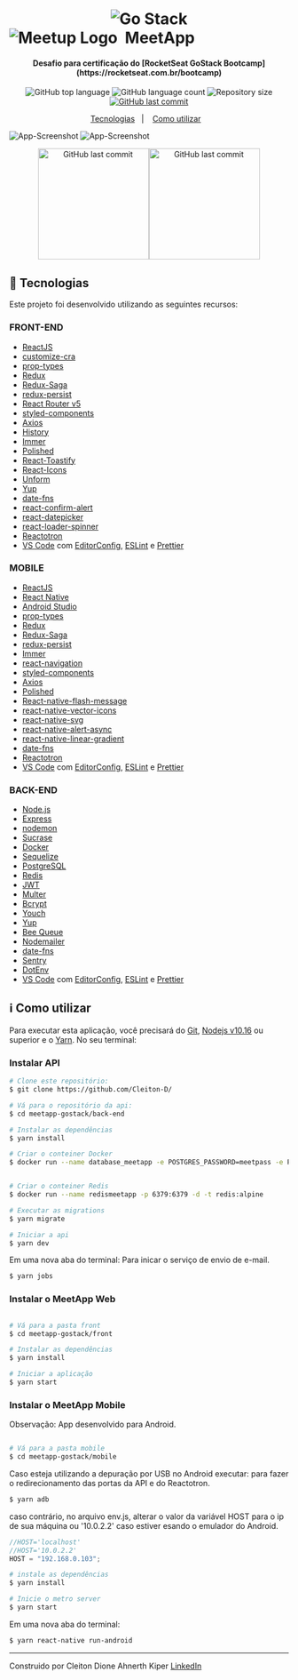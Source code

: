 <h1 align="center">
    <img alt="Go Stack" src="https://github.com/Cleiton-D/Desafio-GoStack-MeetApp/blob/master/assets/gostack.png" />
    <br>
    <div style="display:flex; align-items:center">
      <img alt="Meetup Logo" width="" src="https://github.com/Cleiton-D/Desafio-GoStack-MeetApp/blob/master/assets/logo-meetapp.svg" />&nbsp;&nbsp;MeetApp 
    </div>
</h1>

<h4 align="center">
  Desafio para certificação do [RocketSeat GoStack Bootcamp](https://rocketseat.com.br/bootcamp)
</h4>
<p align="center">
  <img alt="GitHub top language" src="https://img.shields.io/github/languages/top/Cleiton-D/Desafio-GoStack-MeetApp.svg">

  <img alt="GitHub language count" src="https://img.shields.io/github/languages/count/Cleiton-D/Desafio-GoStack-MeetApp.svg">

  <img alt="Repository size" src="https://img.shields.io/github/repo-size/Cleiton-D/Desafio-GoStack-MeetApp.svg">
  <a href="https://github.com/Cleiton-D/Desafio-GoStack-MeetApp/commits/master">
    <img alt="GitHub last commit" src="https://img.shields.io/github/last-commit/Cleiton-D/Desafio-GoStack-MeetApp.svg">
  </a>
</p>

<p align="center">
  <a href="#rocket-tecnologias">Tecnologias</a>&nbsp;&nbsp;&nbsp;|&nbsp;&nbsp;&nbsp;
  <a href="#information_source-como-utilizar">Como utilizar</a>&nbsp;&nbsp;&nbsp;
</p>

![App-Screenshot](https://raw.githubusercontent.com/Cleiton-D/Desafio-GoStack-MeetApp/master/assets/meetapp-web-screenshot1.png)
![App-Screenshot](https://raw.githubusercontent.com/Cleiton-D/Desafio-GoStack-MeetApp/master/assets/meetapp-web-screenshot2.png)

<div align="center">
<img alt="GitHub last commit" width="200" src="https://raw.githubusercontent.com/Cleiton-D/Desafio-GoStack-MeetApp/master/assets/meetapp-mobile-screenshot1.png"><img alt="GitHub last commit" width="200" src="https://raw.githubusercontent.com/Cleiton-D/Desafio-GoStack-MeetApp/master/assets/meetapp-mobile-screenshot2.png">
</div>

## :rocket: Tecnologias

Este projeto foi desenvolvido utilizando as seguintes recursos:

### FRONT-END

- [ReactJS](https://reactjs.org/)
- [customize-cra](https://github.com/arackaf/customize-cra)
- [prop-types](https://github.com/facebook/prop-types)
- [Redux](https://redux.js.org/)
- [Redux-Saga](https://redux-saga.js.org/)
- [redux-persist](https://github.com/rt2zz/redux-persist)
- [React Router v5](https://github.com/ReactTraining/react-router)
- [styled-components](https://www.styled-components.com/)
- [Axios](https://github.com/axios/axios)
- [History](https://www.npmjs.com/package/history)
- [Immer](https://github.com/immerjs/immer)
- [Polished](https://polished.js.org/)
- [React-Toastify](https://fkhadra.github.io/react-toastify/)
- [React-Icons](http://react-icons.github.io/react-icons/)
- [Unform](https://github.com/Rocketseat/unform)
- [Yup](https://www.npmjs.com/package/yup)
- [date-fns](https://date-fns.org/)
- [react-confirm-alert](https://github.com/GA-MO/react-confirm-alert)
- [react-datepicker](https://github.com/Hacker0x01/react-datepicker)
- [react-loader-spinner](https://github.com/mhnpd/react-loader-spinner)
- [Reactotron](https://infinite.red/reactotron)
- [VS Code][vc] com [EditorConfig][vceditconfig], [ESLint][vceslint] e [Prettier][vcprettier]

### MOBILE

- [ReactJS](https://reactjs.org/)
- [React Native](https://facebook.github.io/react-native/)
- [Android Studio](https://developer.android.com/studio)
- [prop-types](https://github.com/facebook/prop-types)
- [Redux](https://redux.js.org/)
- [Redux-Saga](https://redux-saga.js.org/)
- [redux-persist](https://github.com/rt2zz/redux-persist)
- [Immer](https://github.com/immerjs/immer)
- [react-navigation](https://reactnavigation.org/)
- [styled-components](https://www.styled-components.com/)
- [Axios](https://github.com/axios/axios)
- [Polished](https://polished.js.org/)
- [React-native-flash-message](https://github.com/lucasferreira/react-native-flash-message#readme)
- [react-native-vector-icons](https://github.com/oblador/react-native-vector-icons)
- [react-native-svg](https://github.com/react-native-community/react-native-svg)
- [react-native-alert-async](https://github.com/slorber/react-native-alert-async)
- [react-native-linear-gradient](https://github.com/react-native-community/react-native-linear-gradient)
- [date-fns](https://date-fns.org/)
- [Reactotron](https://infinite.red/reactotron)
- [VS Code][vc] com [EditorConfig][vceditconfig], [ESLint][vceslint] e [Prettier][vcprettier]

### BACK-END

- [Node.js][nodejs]
- [Express](https://expressjs.com/)
- [nodemon](https://nodemon.io/)
- [Sucrase](https://github.com/alangpierce/sucrase)
- [Docker](https://www.docker.com/docker-community)
- [Sequelize](http://docs.sequelizejs.com/)
- [PostgreSQL](https://www.postgresql.org/)
- [Redis](https://redis.io/)
- [JWT](https://jwt.io/)
- [Multer](https://github.com/expressjs/multer)
- [Bcrypt](https://www.npmjs.com/package/bcrypt)
- [Youch](https://www.npmjs.com/package/youch)
- [Yup](https://www.npmjs.com/package/yup)
- [Bee Queue](https://www.npmjs.com/package/bcrypt)
- [Nodemailer](https://nodemailer.com/about/)
- [date-fns](https://date-fns.org/)
- [Sentry](https://sentry.io/)
- [DotEnv](https://www.npmjs.com/package/dotenv)
- [VS Code][vc] com [EditorConfig][vceditconfig], [ESLint][vceslint] e [Prettier][vcprettier]

## :information_source: Como utilizar

Para executar esta aplicação, você precisará do [Git](https://git-scm.com), [Nodejs v10.16][nodejs] ou superior e o [Yarn][yarn]. No seu terminal:

### Instalar API

```bash
# Clone este repositório:
$ git clone https://github.com/Cleiton-D/

# Vá para o repositório da api:
$ cd meetapp-gostack/back-end

# Instalar as dependências
$ yarn install

# Criar o conteiner Docker
$ docker run --name database_meetapp -e POSTGRES_PASSWORD=meetpass -e POSTGRES_DB=meetapp -p 5432:5432 -d postgres


# Criar o conteiner Redis
$ docker run --name redismeetapp -p 6379:6379 -d -t redis:alpine

# Executar as migrations
$ yarn migrate

# Iniciar a api
$ yarn dev
```

Em uma nova aba do terminal:
Para inicar o serviço de envio de e-mail.

```bash
$ yarn jobs
```

### Instalar o MeetApp Web

```bash

# Vá para a pasta front
$ cd meetapp-gostack/front

# Instalar as dependências
$ yarn install

# Iniciar a aplicação
$ yarn start
```

### Instalar o MeetApp Mobile

Observação: App desenvolvido para Android.

```bash

# Vá para a pasta mobile
$ cd meetapp-gostack/mobile

```

Caso esteja utilizando a depuração por USB no Android executar:
para fazer o redirecionamento das portas da API e do Reactotron.

```bash
$ yarn adb
```

caso contrário, no arquivo env.js, alterar o valor da variável HOST para o ip de sua máquina ou '10.0.2.2' caso estiver esando o emulador do Android.

```javascript
//HOST='localhost'
//HOST='10.0.2.2'
HOST = "192.168.0.103";
```

```bash
# instale as dependências
$ yarn install

# Inicie o metro server
$ yarn start
```

Em uma nova aba do terminal:

```bash
$ yarn react-native run-android
```

---

Construido por Cleiton Dione Ahnerth Kiper [LinkedIn](https://www.linkedin.com/in/cleiton-dione-ahnerth-kiper-4098b4127/)

[nodejs]: https://nodejs.org/
[yarn]: https://yarnpkg.com/
[vc]: https://code.visualstudio.com/
[vceditconfig]: https://marketplace.visualstudio.com/items?itemName=EditorConfig.EditorConfig
[vceslint]: https://marketplace.visualstudio.com/items?itemName=dbaeumer.vscode-eslint
[vcprettier]: https://marketplace.visualstudio.com/items?itemName=esbenp.prettier-vscode
